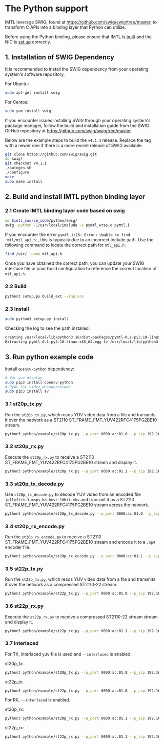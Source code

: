 # The Python support

IMTL leverage SWIG, found at <https://github.com/swig/swig/tree/master>, to transform C APIs into a binding layer that Python can utilize.

Before using the Python binding, please ensure that IMTL is [built](../doc/build.md) and the NIC is [set up](../doc/run.md) correctly.

## 1. Installation of SWIG Dependency

It is recommended to install the SWIG dependency from your operating system's software repository.

For Ubuntu:

```bash
sudo apt-get install swig
```

For Centos:

```bash
sudo yum install swig
```

If you encounter issues installing SWIG through your operating system's package manager, follow the build and installation guide from the SWIG GitHub repository at <https://github.com/swig/swig/tree/master>.

Below are the example steps to build the `v4.1.1` release. Replace the tag with a newer one if there is a more recent release of SWIG available:

```bash
git clone https://github.com/swig/swig.git
cd swig/
git checkout v4.1.1
./autogen.sh
./configure
make
sudo make install
```

## 2. Build and install IMTL python binding layer

### 2.1 Create IMTL binding layer code based on swig

```bash
cd $imtl_source_code/python/swig/
swig -python -I/usr/local/include -o pymtl_wrap.c pymtl.i
```

If you encounter the error `pymtl.i:15: Error: Unable to find 'mtl/mtl_api.h'`, this is typically due to an incorrect include path. Use the following command to locate the correct path for `mtl_api.h`:

```bash
find /usr/ -name mtl_api.h
```

Once you have obtained the correct path, you can update your SWIG interface file or your build configuration to reference the correct location of `mtl_api.h`.

### 2.2 Build

```bash
python3 setup.py build_ext --inplace
```

### 2.3 Install

```bash
sudo python3 setup.py install
```

Checking the log to see the path installed.

```bash
creating /usr/local/lib/python3.10/dist-packages/pymtl-0.1-py3.10-linux-x86_64.egg
Extracting pymtl-0.1-py3.10-linux-x86_64.egg to /usr/local/lib/python3.10/dist-packages
```

## 3. Run python example code

Install `opencv-python` dependency:

```bash
# for yuv display
sudo pip3 install opencv-python
# PyAv for video decode/encode
sudo pip3 install av
```

### 3.1 st20p_tx.py

Run the `st20p_tx.py`, which reads YUV video data from a file and transmits it over the network as a ST2110 ST_FRAME_FMT_YUV422RFC4175PG2BE10 stream.

```bash
python3 python/example/st20p_tx.py --p_port 0000:ac:01.0 --p_sip 192.168.108.101 --p_tx_ip 239.168.85.20 --tx_url yuv422p10le_1080p.yuv --pipeline_fmt YUV422PLANAR10LE --width 1920 --height 1080 --udp_port 20000 --payload_type 112
```

### 3.2 st20p_rx.py

Execute the `st20p_rx.py` to receive a ST2110 ST_FRAME_FMT_YUV422RFC4175PG2BE10 stream and display it.

```bash
python3 python/example/st20p_rx.py --p_port 0000:ac:01.1 --p_sip 192.168.108.102 --p_rx_ip 239.168.85.20 --pipeline_fmt YUV422PLANAR10LE --width 1920 --height 1080 --udp_port 20000 --payload_type 112 --display
```

### 3.3 st20p_tx_decode.py

Use `st20p_tx_decode.py` to decode YUV video from an encoded file `jellyfish-3-mbps-hd-hevc-10bit.mkv` and transmit it as a ST2110 ST_FRAME_FMT_YUV422RFC4175PG2BE10 stream across the network.

```bash
python3 python/example/st20p_tx_decode.py --p_port 0000:ac:01.0 --p_sip 192.168.108.101 --p_tx_ip 239.168.85.20 --tx_url jellyfish-3-mbps-hd-hevc-10bit.mkv --udp_port 20000 --payload_type 112
```

### 3.4 st20p_rx_encode.py

Run the `st20p_rx_encode.py` to receive a ST2110 ST_FRAME_FMT_YUV422RFC4175PG2BE10 stream and encode it to a `.mp4` encoder file.

```bash
python3 python/example/st20p_rx_encode.py --p_port 0000:ac:01.1 --p_sip 192.168.108.102 --p_rx_ip 239.168.85.20 --rx_url test.mp4 --width 1920 --height 1080 --udp_port 20000 --payload_type 112
```

### 3.5 st22p_tx.py

Run the `st22p_tx.py`, which reads YUV video data from a file and transmits it over the network as a compressed ST2110-22 stream.

```bash
python3 python/example/st22p_tx.py --p_port 0000:ac:01.0 --p_sip 192.168.108.101 --p_tx_ip 239.168.85.20 --tx_url yuv422p10le_1080p.yuv --pipeline_fmt YUV422PLANAR10LE --st22_codec jpegxs --width 1920 --height 1080 --udp_port 20000 --payload_type 112
```

### 3.6 st22p_rx.py

Execute the `st22p_rx.py` to receive a compressed ST2110-22 stream stream and display it.

```bash
python3 python/example/st22p_rx.py --p_port 0000:ac:01.1 --p_sip 192.168.108.102 --p_rx_ip 239.168.85.20 --pipeline_fmt YUV422PLANAR10LE --st22_codec jpegxs --width 1920 --height 1080 --udp_port 20000 --payload_type 112 --display
```

### 3.7 interlaced

For TX, interlaced yuv file is used and `--interlaced` is enabled.

st20p_tx:

```bash
python3 python/example/st20p_tx.py --p_port 0000:ac:01.0 --p_sip 192.168.108.101 --p_tx_ip 239.168.85.20 --tx_url yuv422p10le_1080i.yuv --pipeline_fmt YUV422PLANAR10LE --width 1920 --height 1080 --udp_port 20000 --payload_type 112 --interlaced
```

st22p_tx:

```bash
python3 python/example/st22p_tx.py --p_port 0000:ac:01.0 --p_sip 192.168.108.101 --p_tx_ip 239.168.85.20 --tx_url yuv422p10le_1080i.yuv --pipeline_fmt YUV422PLANAR10LE --st22_codec jpegxs --width 1920 --height 1080 --udp_port 20000 --payload_type 112 --interlaced
```

For RX, `--interlaced` is enabled.

st20p_rx:

```bash
python3 python/example/st20p_rx.py --p_port 0000:ac:01.1 --p_sip 192.168.108.102 --p_rx_ip 239.168.85.20 --pipeline_fmt YUV422PLANAR10LE --width 1920 --height 1080 --udp_port 20000 --payload_type 112 --interlaced --display
```

st22p_rx:

```bash
python3 python/example/st22p_rx.py --p_port 0000:ac:01.1 --p_sip 192.168.108.102 --p_rx_ip 239.168.85.20 --pipeline_fmt YUV422PLANAR10LE --st22_codec jpegxs --width 1920 --height 1080 --udp_port 20000 --payload_type 112 --interlaced --display
```
